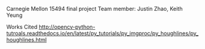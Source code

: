 Carnegie Mellon 15494 final project
Team member: Justin Zhao, Keith Yeung

Works Cited
http://opencv-python-tutroals.readthedocs.io/en/latest/py_tutorials/py_imgproc/py_houghlines/py_houghlines.html
